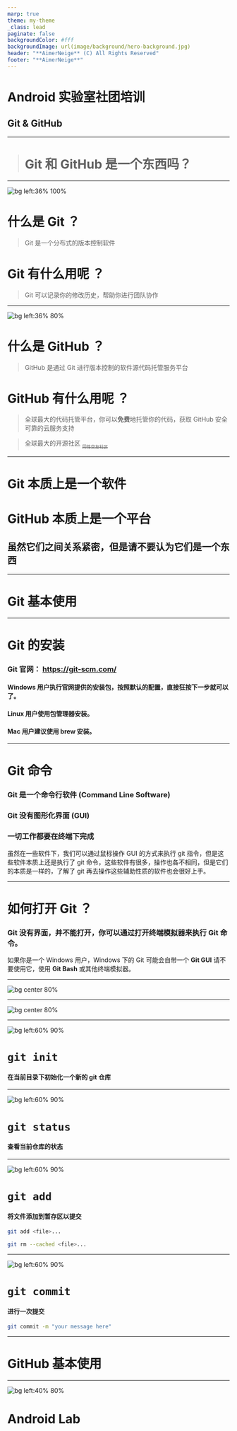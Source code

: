 ```yaml
---
marp: true
theme: my-theme
_class: lead
paginate: false
backgroundColor: #fff
backgroundImage: url(image/background/hero-background.jpg)
header: "**AimerNeige** (C) All Rights Reserved"
footer: "**AimerNeige**"
---
```


<!-- _class: lead -->

# **Android 实验室社团培训**

## Git & GitHub

---

<!-- _class: lead -->

> # Git 和 GitHub 是一个东西吗？

---

![bg left:36% 100%](image/logo/git-logo.png)

# 什么是 Git ？

> Git 是一个分布式的版本控制软件

# Git 有什么用呢 ？

> Git 可以记录你的修改历史，帮助你进行团队协作

---

![bg left:36% 80%](image/logo/github-logo.png)

# 什么是 GitHub ？

> GitHub 是通过 Git 进行版本控制的软件源代码托管服务平台

# GitHub 有什么用呢 ？

> 全球最大的代码托管平台，你可以**免费**地托管你的代码，获取 GitHub 安全可靠的云服务支持

> 全球最大的开源社区 <sub><sub>~~同性交友社区~~</sub></sub>

---

# Git 本质上是一个**软件**

# GitHub 本质上是一个**平台**

## 虽然它们之间关系紧密，但是请不要认为它们是一个东西

---

<!-- _class: lead -->

# Git 基本使用

---

# Git 的安装

### Git 官网： https://git-scm.com/

#### **Windows** 用户执行官网提供的安装包，按照默认的配置，直接狂按下一步就可以了。

#### **Linux** 用户使用包管理器安装。

#### **Mac** 用户建议使用 brew 安装。

---

# Git 命令

### Git 是一个**命令行软件** (Command Line Software)

### Git 没有图形化界面 (GUI)

### 一切工作都要在终端下完成

虽然在一些软件下，我们可以通过鼠标操作 GUI 的方式来执行 git 指令，但是这些软件本质上还是执行了 git 命令，这些软件有很多，操作也各不相同，但是它们的本质是一样的，了解了 git 再去操作这些辅助性质的软件也会很好上手。

---

# 如何打开 Git ？

### Git 没有界面，并不能打开，你可以通过打开终端模拟器来执行 Git 命令。

如果你是一个 Windows 用户，Windows 下的 Git 可能会自带一个 **Git GUI** 请不要使用它，使用 **Git Bash** 或其他终端模拟器。

---

![bg center 80%](image/git_bash.png)

---

![bg center 80%](image/git_ps.png)

---

![bg left:60% 90%](image/git_init.png)

# `git init`

#### 在当前目录下初始化一个新的 git 仓库

---

![bg left:60% 90%](image/git_status.png)

# `git status`

#### 查看当前仓库的状态

---

![bg left:60% 90%](image/git_add.png)

# `git add`

#### 将文件添加到暂存区以提交

```bash
git add <file>...
```

```bash
git rm --cached <file>...
```

---

![bg left:60% 90%](image/git_commit.png)

# `git commit`

#### 进行一次提交

```bash
git commit -m "your message here"
```

---

<!-- _class: lead -->

# GitHub 基本使用

---

![bg left:40% 80%](image/logo/androidlab-logo.jpg)

# Android Lab

